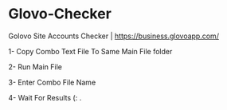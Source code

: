 # Glovo-Checker
Golovo Site Accounts Checker | https://business.glovoapp.com/


1- Copy Combo Text File To Same Main File folder

2- Run Main File

3- Enter Combo File Name

4- Wait For Results (: .
